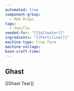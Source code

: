 ```yaml
---
automated: true
component-group:
  - Mob Drops
tags:
  - Vanilla
needed-for: "[[Saltwater]]"
ingredients: "[[Fertiliser]]"
machine-type: Crop Farm
machine-voltage: 
base-craft-time:
---
```

## Ghast
[[Ghast Tear]]